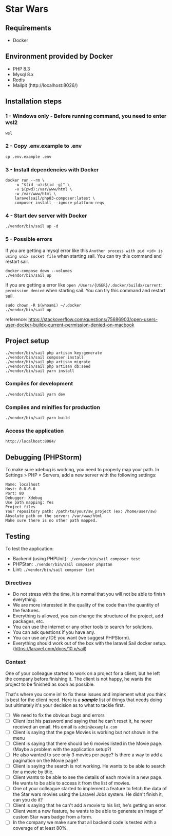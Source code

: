 # Star Wars

## Requirements

* Docker

## Environment provided by Docker

* PHP 8.3
* Mysql 8.x
* Redis
* Mailpit (http://localhost:8026/)

## Installation steps

### 1 - Windows only - Before running command, you need to enter wsl2
```
wsl
```

### 2 - Copy .env.example to .env
```
cp .env.example .env
```

### 3 - Install dependencies with Docker 

```
docker run --rm \
    -u "$(id -u):$(id -g)" \
    -v $(pwd):/var/www/html \
    -w /var/www/html \
    laravelsail/php83-composer:latest \
    composer install --ignore-platform-reqs
```

### 4 - Start dev server with Docker
```
./vendor/bin/sail up -d
```

### 5 - Possible errors
If you are getting a mysql error like this `Another process with pid <id> is using unix socket file` when starting sail. You can try this command and restart sail.
```
docker-compose down --volumes
./vendor/bin/sail up
```

If you are getting a error like `open /Users/{USER}/.docker/buildx/current: permission denied` when starting sail. You can try this command and restart sail.
```
sudo chown -R $(whoami) ~/.docker
./vendor/bin/sail up
```
reference: https://stackoverflow.com/questions/75686903/open-users-user-docker-buildx-current-permission-denied-on-macbook

## Project setup
```
./vendor/bin/sail php artisan key:generate
./vendor/bin/sail composer install
./vendor/bin/sail php artisan migrate
./vendor/bin/sail php artisan db:seed
./vendor/bin/sail yarn install
```

### Compiles for development
```
./vendor/bin/sail yarn dev
```

### Compiles and minifies for production
```
./vendor/bin/sail yarn build
```

### Access the application
```
http://localhost:8084/
```

## Debugging (PHPStorm)
To make sure xdebug is working, you need to properly map your path.
In Settings > PHP > Servers, add a new server with the following settings:
```
Name: localhost
Host: 0.0.0.0
Port: 80
Debugger: Xdebug
Use path mapping: Yes
Project files
Your repository path: /path/to/your/sw_project (ex: /home/user/sw)
Absolute path on the server: /var/www/html
Make sure there is no other path mapped.
```

## Testing

To test the application:

* Backend (using PHPUnit): `./vendor/bin/sail composer test`
* PHPStan: `./vendor/bin/sail composer phpstan`
* Lint: `./vendor/bin/sail composer lint`

### Directives
- Do not stress with the time, it is normal that you will not be able to finish everything. 
- We are more interested in the quality of the code than the quantity of the features.
- Everything is allowed, you can change the structure of the project, add packages, etc.
- You can use the internet or any other tools to search for solutions.
- You can ask questions if you have any.
- You can use any IDE you want (we suggest PHPStorm).
- Everything should work out of the box with the laravel Sail docker setup. (https://laravel.com/docs/10.x/sail)

### Context
One of your colleague started to work on a project for a client, but he left the company before finishing it. The client is not happy, he wants the project to be finished as soon as possible.

That's where you come in! to fix these issues and implement what you think is best for the client need.
Here is a ***sample*** list of things that needs doing but ultimately it's your decision as to what to tackle first.

- [ ] We need to fix the obvious bugs and errors
- [ ] Client lost his password and saying that he can't reset it, he never received an email. His email is `admin@example.com`
- [ ] Client is saying that the page Movies is working but not shown in the menu
- [ ] Client is saying that there should be 6 movies listed in the Movie page. (Maybe a problem with the application setup?) 
- [ ] He also wanted to see only 3 movies per page? Is there a way to add a pagination on the Movie page?
- [ ] Client is saying the search is not working. He wants to be able to search for a movie by title.
- [ ] Client wants to be able to see the details of each movie in a new page. He wants to be able to access it from the list of movies.
- [ ] One of your colleague started to implement a feature to fetch the data of the Star wars movies using the Laravel Jobs system. He didn't finish it, can you do it?
- [ ] Client is saying that he can't add a movie to his list, he's getting an error.
- [ ] Client want a new feature, he wants to be able to generate an image of custom Star wars badge from a form.
- [ ] In the company we make sure that all backend code is tested with a coverage of at least 80%.
